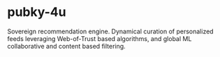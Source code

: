 # pubky-4u
Sovereign recommendation engine. Dynamical curation of personalized feeds leveraging Web-of-Trust based algorithms, and global ML collaborative and content based filtering.
